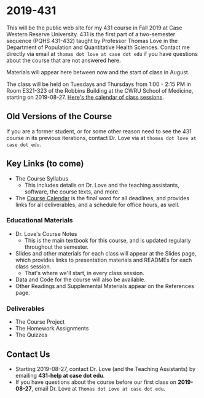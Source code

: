 # 2019-431

This will be the public web site for my 431 course in Fall 2019 at Case Western Reserve University. 431 is the first part of a two-semester sequence (PQHS 431-432) taught by Professor Thomas Love in the Department of Population and Quantitative Health Sciences. Contact me directly via email at `thomas dot love at case dot edu` if you have questions about the course that are not answered here.

Materials will appear here between now and the start of class in August.

The class will be held on Tuesdays and Thursdays from 1:00 - 2:15 PM in Room E321-323 of the Robbins Building at the CWRU School of Medicine, starting on 2019-08-27. [Here's the calendar of class sessions](https://github.com/THOMASELOVE/2019-431/blob/master/calendar.md).

## Old Versions of the Course

If you are a former student, or for some other reason need to see the 431 course in its previous iterations, contact Dr. Love via at `thomas dot love at case dot edu`.

## Key Links (to come)

- The Course Syllabus
    - This includes details on Dr. Love and the teaching assistants, software, the course texts, and more.
- The [Course Calendar](https://github.com/THOMASELOVE/2019-431/blob/master/calendar.md) is the final word for all deadlines, and provides links for all deliverables, and a schedule for office hours, as well.

### Educational Materials

- Dr. Love's Course Notes
    - This is the main textbook for this course, and is updated regularly throughout the semester.
- Slides and other materials for each class will appear at the Slides page, which provides links to presentation materials and READMEs for each class session.
    - That's where we'll start, in every class session. 
- Data and Code for the course will also be available.
- Other Readings and Supplemental Materials appear on the References page.

### Deliverables

- The Course Project
- The Homework Assignments
- The Quizzes

## Contact Us

- Starting 2019-08-27, contact Dr. Love (and the Teaching Assistants) by emailing **431-help at case dot edu**. 
- If you have questions about the course before our first class on **2019-08-27**, email Dr. Love at `Thomas dot Love at case dot edu`.

